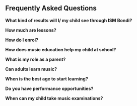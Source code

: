## Frequently Asked Questions

**What kind of results will I/ my child see through ISM Bondi?**

**How much are lessons?**

**How do I enrol?**

**How does music education help my child at school?**

**What is my role as a parent?**

**Can adults learn music?**

**When is the best age to start learning?**

**Do you have performance opportunities?**

**When can my child take music examinations?**

